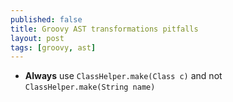 ```yaml
---
published: false
title: Groovy AST transformations pitfalls
layout: post
tags: [groovy, ast]
---
```

- **Always** use `ClassHelper.make(Class c)` and not  `ClassHelper.make(String name)`